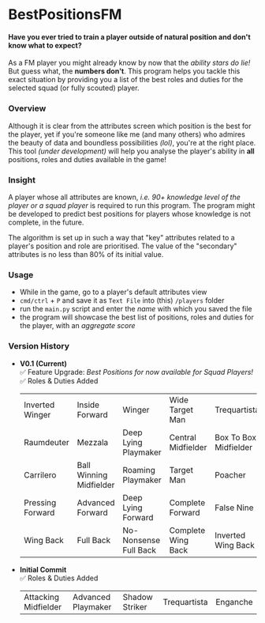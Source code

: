 # BestPositionsFM

#### Have you ever tried to train a player outside of natural position and don't know what to expect?  
As a FM player you might already know by now that the *ability stars do lie!* But guess what, the **numbers don't**. This program helps you tackle this exact situation by providing you a list of the best roles and duties for the selected squad (or fully scouted) player. 

### Overview
Although it is clear from the attributes screen which position is the best for the player, yet if you're someone like me (and many others) who admires the beauty of data and boundless possibilities *(lol)*, you're at the right place. This tool *(under development)* will help you analyse the player's ability in **all** positions, roles and duties available in the game!

### Insight
A player whose all attributes are known, *i.e. 90+ knowledge level of the player or a squad player* is required to run this program. The program might be developed to predict best positions for players whose knowledge is not complete, in the future.  

The algorithm is set up in such a way that "key" attributes related to a player's position and role are prioritised. The value of the "secondary" attributes is no less than 80% of its initial value.

### Usage
- While in the game, go to a player's default attributes view 
- `cmd/ctrl` + `P` and save it as `Text File` into (this) `/players` folder
- run the `main.py` script and enter the *name* with which you saved the file
- the program will showcase the best list of positions, roles and duties for the player, with an *aggregate score* 

### Version History
- <strong>V0.1 (Current)</strong> <br />
    &#9989; Feature Upgrade: <em>Best Positions for now available for Squad Players!</em> <br />
    &#9989; Roles & Duties Added 
    <table><em>
    <tr><td>Inverted Winger</td><td>Inside Forward</td><td>Winger</td><td>Wide Target Man</td><td>Trequartista</td></tr>
    <tr><td>Raumdeuter</td><td>Mezzala</td><td>Deep Lying Playmaker</td><td>Central Midfielder</td><td>Box To Box Midfielder</td></tr>
    <tr><td>Carrilero</td><td>Ball Winning Midfielder</td><td>Roaming Playmaker</td><td>Target Man</td><td>Poacher</td></tr>
    <tr><td>Pressing Forward</td><td>Advanced Forward</td><td>Deep Lying Forward</td><td>Complete Forward</td><td>False Nine</td></tr>
    <tr><td>Wing Back</td><td>Full Back</td><td>No-Nonsense Full Back</td><td>Complete Wing Back</td><td>Inverted Wing Back</td></tr>
    </em></table>
    </details>


- <strong>Initial Commit</strong> <br />
    &#9989; Roles & Duties Added
    <table>
        <tr><td>Attacking Midfielder</td><td>Advanced Playmaker</td><td>Shadow Striker</td><td>Trequartista</td><td>Enganche</td></tr>
    </table>
<!-- ![MIT License](https://img.shields.io/badge/license-MIT-brightgreen) -->
